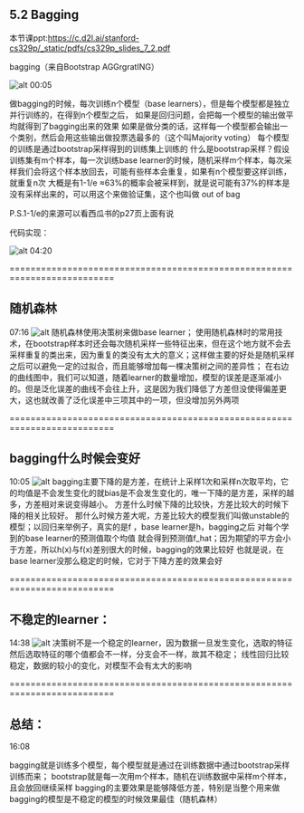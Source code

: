## 5.2 Bagging

本节课ppt:https://c.d2l.ai/stanford-cs329p/_static/pdfs/cs329p_slides_7_2.pdf

bagging（来自Bootstrap AGGrgratING）

![alt](https://i0.hdslb.com/bfs/note/790e7be5661c5822f9369638160024fbb46a58c5.png@1192w.avif)
00:05

做bagging的时候，每次训练n个模型（base learners），但是每个模型都是独立并行训练的，在得到n个模型之后，
如果是回归问题，会把每一个模型的输出做平均就得到了bagging出来的效果
如果是做分类的话，这样每一个模型都会输出一个类别，然后会用这些输出做投票选最多的（这个叫Majority voting）
每个模型的训练是通过bootstrap采样得到的训练集上训练的
什么是bootstrap采样？假设训练集有m个样本，每一次训练base learner的时候，随机采样m个样本，每次采样我们会将这个样本放回去，可能有些样本会重复，如果有n个模型要这样训练，就重复n次
大概是有1-1/e ≈63%的概率会被采样到，就是说可能有37%的样本是没有采样出来的，可以用这个来做验证集，这个也叫做 out of bag


P.S.1-1/e的来源可以看西瓜书的p27页上面有说



代码实现：

![alt](https://i0.hdslb.com/bfs/note/92de7426ccddb1f460251fdf6b21c0900948fec1.png@1192w.avif)
04:20



==========================================================================



## 随机森林


07:16
![alt](https://i0.hdslb.com/bfs/note/606e9b971c37c627a50e6ed34a9c5645c347e3ed.png@1192w.avif)
随机森林使用决策树来做base learner；
使用随机森林时的常用技术，在bootstrap样本时还会每次随机采样一些特征出来，但在这个地方就不会去采样重复的类出来，因为重复的类没有太大的意义；这样做主要的好处是随机采样之后可以避免一定的过拟合，而且能够增加每一棵决策树之间的差异性；
在右边的曲线图中，我们可以知道，随着learner的数量增加，模型的误差是逐渐减小的。但是泛化误差的曲线不会往上升，这是因为我们降低了方差但没使得偏差更大，这也就改善了泛化误差中三项其中的一项，但没增加另外两项


==========================================================================



## bagging什么时候会变好


10:05
![alt](https://i0.hdslb.com/bfs/note/fd5b631b11fee64b9606109dd684a0a14b0c239f.png@1192w.avif)
bagging主要下降的是方差，在统计上采样1次和采样n次取平均，它的均值是不会发生变化的就bias是不会发生变化的，唯一下降的是方差，采样的越多，方差相对来说变得越小。
方差什么时候下降的比较快，方差比较大的时候下降的相关比较好。
那什么时候方差大呢，方差比较大的模型我们叫做unstable的模型；以回归来举例子，真实的是f ，base learner是h，bagging之后 对每个学到的base learner的预测值取个均值 就会得到预测值f_hat；因为期望的平方会小于方差，所以h(x)与f(x)差别很大的时候，bagging的效果比较好
也就是说，在base learner没那么稳定的时候，它对于下降方差的效果会好




==========================================================================



## 不稳定的learner：


14:38
![alt](https://i0.hdslb.com/bfs/note/1312c6dd5b08733c22de752100c4620ae83ab826.png@1192w.avif)
决策树不是一个稳定的learner，因为数据一旦发生变化，选取的特征然后选取特征的哪个值都会不一样，分支会不一样，故其不稳定；
线性回归比较稳定，数据的较小的变化，对模型不会有太大的影响


==========================================================================



## 总结：


16:08

bagging就是训练多个模型，每个模型就是通过在训练数据中通过bootstrap采样训练而来；
bootstrap就是每一次用m个样本，随机在训练数据中采样m个样本，且会放回继续采样
bagging的主要效果是能够降低方差，特别是当整个用来做bagging的模型是不稳定的模型的时候效果最佳（随机森林）
